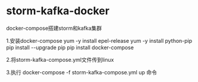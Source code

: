 # storm-kafka-docker
docker-compose搭建storm和kafka集群

1.安装docker-compose
yum -y install epel-release
yum -y install python-pip
pip install --upgrade pip
pip install docker-compose 

2.将storm-kafka-compose.yml文件传到linux

3.执行 docker-compose -f storm-kafka-compose.yml up 命令
